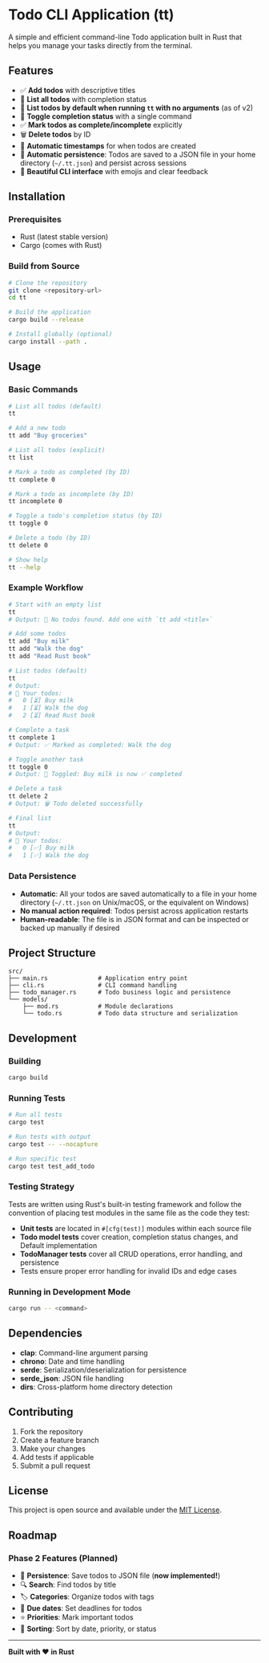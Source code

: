 # Todo CLI Application (tt)

A simple and efficient command-line Todo application built in Rust that helps you manage your tasks directly from the terminal.

## Features

- ✅ **Add todos** with descriptive titles
- 📝 **List all todos** with completion status
- 🏃 **List todos by default when running `tt` with no arguments** (as of v2)
- 🔄 **Toggle completion status** with a single command
- ✅ **Mark todos as complete/incomplete** explicitly
- 🗑️ **Delete todos** by ID
- 📅 **Automatic timestamps** for when todos are created
- 💾 **Automatic persistence**: Todos are saved to a JSON file in your home directory (`~/.tt.json`) and persist across sessions
- 🎨 **Beautiful CLI interface** with emojis and clear feedback

## Installation

### Prerequisites
- Rust (latest stable version)
- Cargo (comes with Rust)

### Build from Source
```bash
# Clone the repository
git clone <repository-url>
cd tt

# Build the application
cargo build --release

# Install globally (optional)
cargo install --path .
```

## Usage

### Basic Commands

```bash
# List all todos (default)
tt

# Add a new todo
tt add "Buy groceries"

# List all todos (explicit)
tt list

# Mark a todo as completed (by ID)
tt complete 0

# Mark a todo as incomplete (by ID)
tt incomplete 0

# Toggle a todo's completion status (by ID)
tt toggle 0

# Delete a todo (by ID)
tt delete 0

# Show help
tt --help
```

### Example Workflow

```bash
# Start with an empty list
tt
# Output: 📝 No todos found. Add one with `tt add <title>`

# Add some todos
tt add "Buy milk"
tt add "Walk the dog"
tt add "Read Rust book"

# List todos (default)
tt
# Output:
# 📝 Your todos:
#   0 [⏳] Buy milk
#   1 [⏳] Walk the dog
#   2 [⏳] Read Rust book

# Complete a task
tt complete 1
# Output: ✅ Marked as completed: Walk the dog

# Toggle another task
tt toggle 0
# Output: 🔄 Toggled: Buy milk is now ✅ completed

# Delete a task
tt delete 2
# Output: 🗑️ Todo deleted successfully

# Final list
tt
# Output:
# 📝 Your todos:
#   0 [✅] Buy milk
#   1 [✅] Walk the dog
```

### Data Persistence

- **Automatic**: All your todos are saved automatically to a file in your home directory (`~/.tt.json` on Unix/macOS, or the equivalent on Windows)
- **No manual action required**: Todos persist across application restarts
- **Human-readable**: The file is in JSON format and can be inspected or backed up manually if desired

## Project Structure

```
src/
├── main.rs              # Application entry point
├── cli.rs               # CLI command handling
├── todo_manager.rs      # Todo business logic and persistence
└── models/
    ├── mod.rs           # Module declarations
    └── todo.rs          # Todo data structure and serialization
```

## Development

### Building
```bash
cargo build
```

### Running Tests
```bash
# Run all tests
cargo test

# Run tests with output
cargo test -- --nocapture

# Run specific test
cargo test test_add_todo
```

### Testing Strategy
Tests are written using Rust's built-in testing framework and follow the convention of placing test modules in the same file as the code they test:

- **Unit tests** are located in `#[cfg(test)]` modules within each source file
- **Todo model tests** cover creation, completion status changes, and Default implementation
- **TodoManager tests** cover all CRUD operations, error handling, and persistence
- Tests ensure proper error handling for invalid IDs and edge cases

### Running in Development Mode
```bash
cargo run -- <command>
```

## Dependencies

- **clap**: Command-line argument parsing
- **chrono**: Date and time handling
- **serde**: Serialization/deserialization for persistence
- **serde_json**: JSON file handling
- **dirs**: Cross-platform home directory detection

## Contributing

1. Fork the repository
2. Create a feature branch
3. Make your changes
4. Add tests if applicable
5. Submit a pull request

## License

This project is open source and available under the [MIT License](LICENSE).

## Roadmap

### Phase 2 Features (Planned)
- 📁 **Persistence**: Save todos to JSON file (**now implemented!**)
- 🔍 **Search**: Find todos by title
- 🏷️ **Categories**: Organize todos with tags
- 📅 **Due dates**: Set deadlines for todos
- ⭐ **Priorities**: Mark important todos
- 🔄 **Sorting**: Sort by date, priority, or status

---

**Built with ❤️ in Rust** 